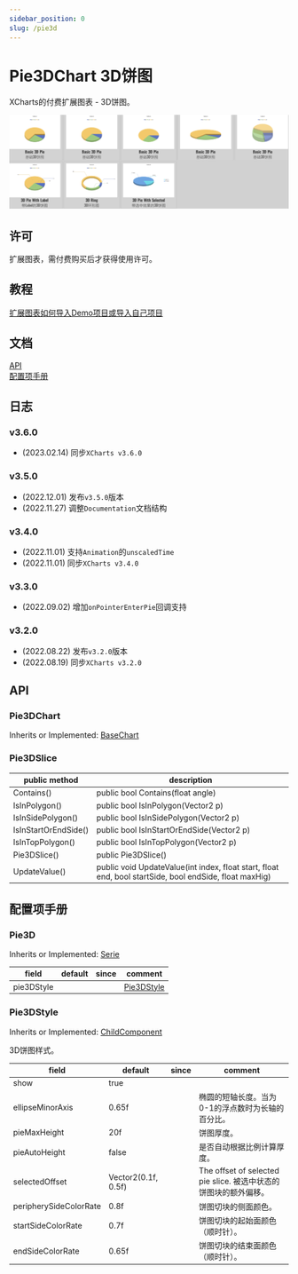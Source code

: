 ```yaml
---
sidebar_position: 0
slug: /pie3d
---
```


# Pie3DChart 3D饼图

XCharts的付费扩展图表 - 3D饼图。

![pie3d](img/pie3d.png)

## 许可

扩展图表，需付费购买后才获得使用许可。

## 教程

[扩展图表如何导入Demo项目或导入自己项目](https://github.com/XCharts-Team/XCharts-Demo)

## 文档

[API](#api)  
[配置项手册](#配置项手册)  

## 日志

### v3.6.0

* (2023.02.14) 同步`XCharts v3.6.0`

### v3.5.0

* (2022.12.01) 发布`v3.5.0`版本
* (2022.11.27) 调整`Documentation`文档结构

### v3.4.0

* (2022.11.01) 支持`Animation`的`unscaledTime`
* (2022.11.01) 同步`XCharts v3.4.0`

### v3.3.0

* (2022.09.02) 增加`onPointerEnterPie`回调支持

### v3.2.0

* (2022.08.22) 发布`v3.2.0`版本
* (2022.08.19) 同步`XCharts v3.2.0`

## API

### Pie3DChart

Inherits or Implemented: [BaseChart](https://xcharts-team.github.io/docs/api#basechart)

### Pie3DSlice

|public method|description|
|--|--|
| Contains() |public bool Contains(float angle)|
| IsInPolygon() |public bool IsInPolygon(Vector2 p)|
| IsInSidePolygon() |public bool IsInSidePolygon(Vector2 p)|
| IsInStartOrEndSide() |public bool IsInStartOrEndSide(Vector2 p)|
| IsInTopPolygon() |public bool IsInTopPolygon(Vector2 p)|
| Pie3DSlice() |public Pie3DSlice()|
| UpdateValue() |public void UpdateValue(int index, float start, float end, bool startSide, bool endSide, float maxHig)|

## 配置项手册

### Pie3D

Inherits or Implemented: [Serie](https://xcharts-team.github.io/docs/configuration#serie)

|field|default|since|comment|
|--|--|--|--|
|pie3DStyle||| [Pie3DStyle](#pie3dstyle)|

### Pie3DStyle

Inherits or Implemented: [ChildComponent](https://xcharts-team.github.io/docs/configuration#childcomponent)

3D饼图样式。

|field|default|since|comment|
|--|--|--|--|
|show|true||
|ellipseMinorAxis|0.65f||椭圆的短轴长度。当为0-1的浮点数时为长轴的百分比。
|pieMaxHeight|20f||饼图厚度。
|pieAutoHeight|false||是否自动根据比例计算厚度。
|selectedOffset|Vector2(0.1f, 0.5f)||The offset of selected pie slice. 被选中状态的饼图块的额外偏移。
|peripherySideColorRate|0.8f||饼图切块的侧面颜色。
|startSideColorRate|0.7f||饼图切块的起始面颜色（顺时针）。
|endSideColorRate|0.65f||饼图切块的结束面颜色（顺时针）。

